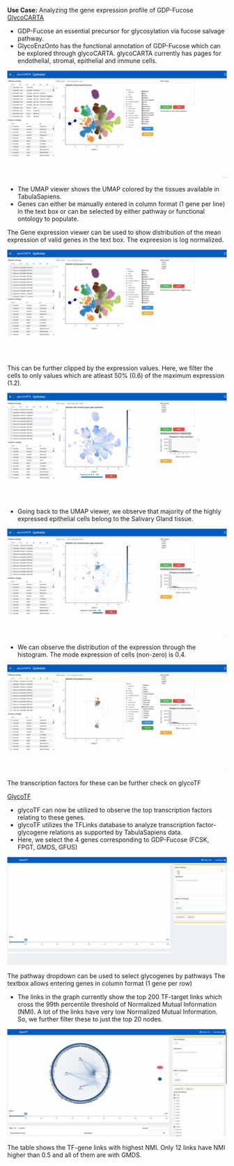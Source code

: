 **Use Case:** Analyzing the gene expression profile of GDP-Fucose
[GlycoCARTA](https://vgdev.cedar.buffalo.edu/glycocarta)

* GDP-Fucose an essential precursor for glycosylation via fucose salvage pathway.
* GlycoEnzOnto has the functional annotation of GDP-Fucose which can be explored through glycoCARTA. glycoCARTA currently has pages for endothelial, stromal, epithelial and immune cells.

![Select genes](./gifs/GlycoTF_GDP-Fuc-select.gif)

* The UMAP viewer shows the UMAP colored by the tissues available in TabulaSapiens.
* Genes can either be manually entered in column format (1 gene per line) in the text box or can be selected by either pathway or functional ontology to populate.

The Gene expression viewer can be used to show distribution of the mean expression of valid genes in the text box. The expreesion is log normalized.

![Show genes](./gifs/GlycoTF_GDP-Fuc-showexpr.gif)

This can be further clipped by the expression values. Here, we filter  the cells to only values which are atleast 50% (0.6) of the maximum expression (1.2). 

![Clip expression](./gifs/GlycoTF_GDP-Fuc-clip.gif)

* Going back to the UMAP viewer, we observe that majority of the highly expressed epithelial cells belong to the Salivary Gland tissue. 

![Clip expression UMAP](./gifs/GlycoTF_GDP-Fuc-clip2.gif)

* We can observe the distribution of the expression through the histogram. The mode expression of cells (non-zero) is 0.4. 

![Histogram](./gifs/GlycoTF_GDP-Fuc-hist.gif)

The transcription factors for these can be further check on glycoTF

[GlycoTF](https://vgdev.cedar.buffalo.edu/glycotf)

* glycoTF can now be utilized to observe the top transcription factors relating to these genes.
* glycoTF utilizes the TFLinks database to analyze transcription factor-glycogene relations as supported by TabulaSapiens data.
* Here, we select the 4 genes corresponding to GDP-Fucose (FCSK, FPGT, GMDS, GFUS)

![Links](./gifs/GlycoTF_GDP-Fuc-links.gif)

The pathway dropdown can be used to select glycogenes by pathways
The textbox allows entering genes in column format (1 gene per row)

* The links in the graph currently show the top 200 TF-target links which cross the 99th percentile threshold of Normalized Mutual Information (NMI). A lot of the links have very low Normalized Mutual Information. So, we further filter these to just the top 20 nodes. 

![Filter](./gifs/GlycoTF_GDP-Fuc-filternodes.gif)

The table shows the TF-gene links with highest NMI. Only 12 links have NMI higher than 0.5 and all of them are with GMDS.
